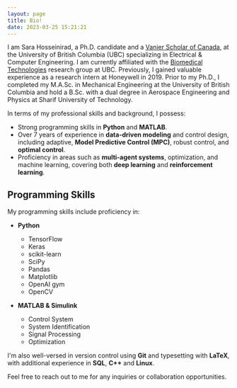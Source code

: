 ```yaml
---
layout: page
title: Bio!
date: 2023-03-25 15:21:21
---
```


<!-- <center> <img src="/images/my_photo.jpeg" alt=""> </center> -->
<!-- My name is Sara Hosseinirad, and I am a PhD candidate at the <a href="http://cel.mech.ubc.ca/">Control Engineering Laboratory</a> at the University of British Columbia. Additionally, I am employed as a deep learning researcher at <a href="https://picovoice.ai/">Picovoice</a>. My areas of specialization include: -->

I am Sara Hosseinirad, a Ph.D. candidate and a [Vanier Scholar of Canada](https://ece.ubc.ca/sara-hosseinirad-awarded-vanier-canada-graduate-scholarship/), at the University of British Columbia (UBC) specializing in Electrical & Computer Engineering. I am currently affiliated with the [Biomedical Technologies](https://ece.ubc.ca/research/biomedical-technologies/) research group at UBC. Previously, I gained valuable experience as a research intern at Honeywell in 2019. Prior to my Ph.D., I completed my M.A.Sc. in Mechanical Engineering at the University of British Columbia and hold a B.Sc. with a dual degree in Aerospace Engineering and Physics at Sharif University of Technology.

In terms of my professional skills and background, I possess:

- Strong programming skills in **Python** and **MATLAB**.
- Over 7 years of experience in **data-driven modeling** and control design, including adaptive, **Model Predictive Control (MPC)**, robust control, and **optimal control**.
- Proficiency in areas such as **multi-agent systems**, optimization, and machine learning, covering both **deep learning** and **reinforcement learning**.

## Programming Skills

My programming skills include proficiency in:

- **Python**
  - TensorFlow
  - Keras
  - scikit-learn
  - SciPy
  - Pandas
  - Matplotlib
  - OpenAI gym
  - OpenCV


- **MATLAB & Simulink**
  - Control System
  - System Identification
  - Signal Processing
  - Optimization

I'm also well-versed in version control using **Git** and typesetting with **LaTeX**, with additional experience in **SQL**, **C++** and **Linux**.

Feel free to reach out to me for any inquiries or collaboration opportunities.
